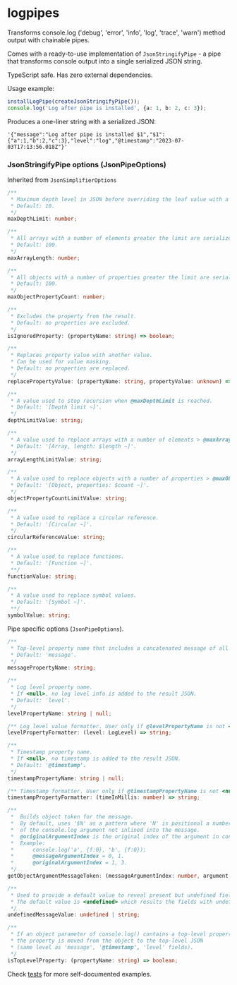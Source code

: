 # logpipes

Transforms console.log ('debug', 'error', 'info', 'log', 'trace', 'warn') method output with chainable pipes.

Comes with a ready-to-use implementation of `JsonStringifyPipe` - a pipe that transforms console output into a single
serialized JSON string.

TypeScript safe. Has zero external dependencies.

Usage example:

```typescript
installLogPipe(createJsonStringifyPipe());
console.log('Log after pipe is installed', {a: 1, b: 2, c: 3});
```

Produces a one-liner string with a serialized JSON:

```
'{"message":"Log after pipe is installed $1","$1":{"a":1,"b":2,"c":3},"level":"log","@timestamp":"2023-07-03T17:13:56.018Z"}'
```

### JsonStringifyPipe options (JsonPipeOptions)

Inherited from `JsonSimplifierOptions`

```typescript
/**
 * Maximum depth level in JSON before overriding the leaf value with a @depthLimitValue.
 * Default: 10.
 */
maxDepthLimit: number;

/**
 * All arrays with a number of elements greater the limit are serialized as a @arrayLengthLimitValue.
 * Default: 100.
 */
maxArrayLength: number;

/**
 * All objects with a number of properties greater the limit are serialized as a @objectPropertyCountLimitValue.
 * Default: 100.
 */
maxObjectPropertyCount: number;

/**
 * Excludes the property from the result.
 * Default: no properties are excluded.
 */
isIgnoredProperty: (propertyName: string) => boolean;

/**
 * Replaces property value with another value.
 * Can be used for value masking.
 * Default: no properties are replaced.
 */
replacePropertyValue: (propertyName: string, propertyValue: unknown) => unknown;

/**
 * A value used to stop recursion when @maxDepthLimit is reached.
 * Default: '[Depth limit ~]'.
 */
depthLimitValue: string;

/**
 * A value used to replace arrays with a number of elements > @maxArrayLength
 * Default: '[Array, length: $length ~]'.
 */
arrayLengthLimitValue: string;

/**
 * A value used to replace objects with a number of properties > @maxObjectPropertyCount.
 * Default: '[Object, properties: $count ~]'.
 */
objectPropertyCountLimitValue: string;

/**
 * A value used to replace a circular reference.
 * Default: '[Circular ~]'.
 */
circularReferenceValue: string;

/**
 * A value used to replace functions.
 * Default: '[Function ~]'.
 **/
functionValue: string;

/**
 * A value used to replace symbol values.
 * Default: '[Symbol ~]'.
 **/
symbolValue: string;
```

Pipe specific options (`JsonPipeOptions`).

```typescript
/**
 * Top-level property name that includes a concatenated message of all strings and primitive types passed to console.log.
 * Default: 'message'.
 */
messagePropertyName: string;

/**
 * Log level property name.
 * If <null>, no log level info is added to the result JSON.
 * Default: 'level'.
 */
levelPropertyName: string | null;

/** Log level value formatter. User only if @levelPropertyName is not <null>. */
levelPropertyFormatter: (level: LogLevel) => string;

/**
 * Timestamp property name.
 * If <null>, no timestamp is added to the result JSON.
 * Default: '@timestamp'.
 */
timestampPropertyName: string | null;

/** Timestamp formatter. User only if @timestampPropertyName is not <null>. */
timestampPropertyFormatter: (timeInMillis: number) => string;

/**
 *  Builds object token for the message.
 *  By default, uses '$N' as a pattern where 'N' is positional a number (@messageArgumentIndex + 1)
 *  of the console.log argument not inlined into the message.
 *  @originalArgumentIndex is the original index of the argument in console.log() call.
 *  Example:
 *      console.log('a', {f:0}, 'b', {f:0});
 *      @messageArgumentIndex = 0, 1.
 *      @originalArgumentIndex = 1, 3.
 */
getObjectArgumentMessageToken: (messageArgumentIndex: number, argument: object, originalArgumentIndex: number) => string;

/**
 * Used to provide a default value to reveal present but undefined fields.
 * The default value is <undefined> which results the fields with undefined value be excluded from the log.
 */
undefinedMessageValue: undefined | string;

/**
 * If an object parameter of console.log() contains a top-level property marked as isTopLevelProperty,
 * the property is moved from the object to the top-level JSON
 * (same level as 'message', '@timestamp', 'level' fields).
 */
isTopLevelProperty: (propertyName: string) => boolean;
```

Check [tests](https://github.com/mfursov/logpipes/tree/master/tests) for more self-documented examples.
